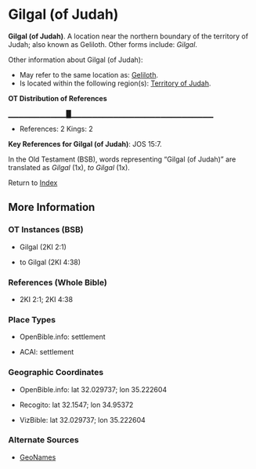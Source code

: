 # Gilgal (of Judah)
**Gilgal (of Judah)**. 
A location near the northern boundary of the territory of Judah; also known as Geliloth. 
Other forms include: 
*Gilgal*. 




Other information about Gilgal (of Judah):


* May refer to the same location as: 
[Geliloth](Geliloth.md). 
* Is located within the following region(s): 
[Territory of Judah](TerritoryOfJudah.md). 


**OT Distribution of References**

▁▁▁▁▁▁▁▁▁▁▁█▁▁▁▁▁▁▁▁▁▁▁▁▁▁▁▁▁▁▁▁▁▁▁▁▁▁▁
* References: 2 Kings: 2



**Key References for Gilgal (of Judah)**: 
JOS 15:7. 


In the Old Testament (BSB), words representing “Gilgal (of Judah)” are translated as 
*Gilgal* (1x), *to Gilgal* (1x). 




Return to [Index](00-Index.md)

## More Information

### OT Instances (BSB)

* Gilgal (2KI 2:1)

* to Gilgal (2KI 4:38)



### References (Whole Bible)

* 2KI 2:1; 2KI 4:38


### Place Types

* OpenBible.info: settlement

* ACAI: settlement



### Geographic Coordinates

* OpenBible.info: lat 32.029737; lon 35.222604

* Recogito: lat 32.1547; lon 34.95372

* VizBible: lat 32.029737; lon 35.222604



### Alternate Sources

* [GeoNames](http://sws.geonames.org/294634)



